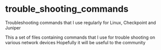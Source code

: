 # trouble_shooting_commands
Troubleshooting commands that I use regularly for Linux, Checkpoint and Juniper

This a set of files containing commands that I use for trouble shooting on various network devices
Hopefully it will be useful to the community
